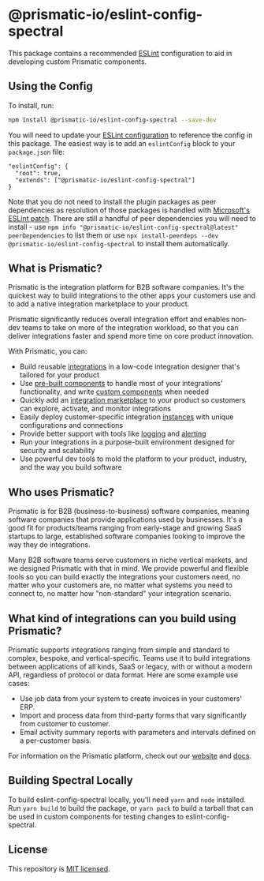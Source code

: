 # @prismatic-io/eslint-config-spectral

This package contains a recommended [ESLint](https://eslint.org/) configuration to aid in developing custom Prismatic components.

## Using the Config

To install, run:

```bash
npm install @prismatic-io/eslint-config-spectral --save-dev
```

You will need to update your [ESLint configuration](https://eslint.org/docs/user-guide/configuring/) to reference the config in this package. The easiest way is to add an `eslintConfig` block to your `package.json` file:

```jsonc
"eslintConfig": {
  "root": true,
  "extends": ["@prismatic-io/eslint-config-spectral"]
}
```

Note that you do not need to install the plugin packages as peer dependencies as resolution of those packages is handled with [Microsoft's ESLint patch](https://www.npmjs.com/package/@rushstack/eslint-patch). There are still a handful of peer dependencies you will need to install - use `npm info "@prismatic-io/eslint-config-spectral@latest" peerDependencies` to list them or use `npx install-peerdeps --dev @prismatic-io/eslint-config-spectral` to install them automatically.

## What is Prismatic?

Prismatic is the integration platform for B2B software companies. It's the quickest way to build integrations to the other apps your customers use and to add a native integration marketplace to your product.

Prismatic significantly reduces overall integration effort and enables non-dev teams to take on more of the integration workload, so that you can deliver integrations faster and spend more time on core product innovation.

With Prismatic, you can:

- Build reusable [integrations](https://prismatic.io/docs/integrations) in a low-code integration designer that's tailored for your product
- Use [pre-built components](https://prismatic.io/docs/components/component-catalog) to handle most of your integrations' functionality, and write [custom components](https://prismatic.io/docs/custom-components/writing-custom-components) when needed
- Quickly add an [integration marketplace](https://prismatic.io/docs/integration-marketplace) to your product so customers can explore, activate, and monitor integrations
- Easily deploy customer-specific integration [instances](https://prismatic.io/docs/instances) with unique configurations and connections
- Provide better support with tools like [logging](https://prismatic.io/docs/logging) and [alerting](https://prismatic.io/docs/monitoring-and-alerting)
- Run your integrations in a purpose-built environment designed for security and scalability
- Use powerful dev tools to mold the platform to your product, industry, and the way you build software

## Who uses Prismatic?

Prismatic is for B2B (business-to-business) software companies, meaning software companies that provide applications used by businesses. It's a good fit for products/teams ranging from early-stage and growing SaaS startups to large, established software companies looking to improve the way they do integrations.

Many B2B software teams serve customers in niche vertical markets, and we designed Prismatic with that in mind. We provide powerful and flexible tools so you can build exactly the integrations your customers need, no matter who your customers are, no matter what systems you need to connect to, no matter how "non-standard" your integration scenario.

## What kind of integrations can you build using Prismatic?

Prismatic supports integrations ranging from simple and standard to complex, bespoke, and vertical-specific.
Teams use it to build integrations between applications of all kinds, SaaS or legacy, with or without a modern API, regardless of protocol or data format.
Here are some example use cases:

- Use job data from your system to create invoices in your customers' ERP.
- Import and process data from third-party forms that vary significantly from customer to customer.
- Email activity summary reports with parameters and intervals defined on a per-customer basis.

For information on the Prismatic platform, check out our [website](https://prismatic.io) and [docs](https://prismatic.io/docs).

## Building Spectral Locally

To build eslint-config-spectral locally, you'll need `yarn` and `node` installed.
Run `yarn build` to build the package, or `yarn pack` to build a tarball that can be used in custom components for testing changes to eslint-config-spectral.

## License

This repository is [MIT licensed](./LICENSE).
